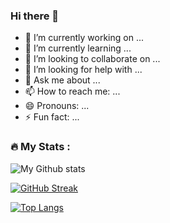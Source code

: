 ### Hi there 👋


- 🔭 I’m currently working on ...
- 🌱 I’m currently learning ...
- 👯 I’m looking to collaborate on ...
- 🤔 I’m looking for help with ...
- 💬 Ask me about ...
- 📫 How to reach me: ...
- 😄 Pronouns: ...
- ⚡ Fun fact: ...
### :fire: My Stats :

![My Github stats](https://github-readme-stats.vercel.app/api?username=jbend&show_icons=true&theme=dark)

[![GitHub Streak](http://github-readme-streak-stats.herokuapp.com?user=jbend&theme=dark&background=000000)](https://git.io/streak-stats)

[![Top Langs](https://github-readme-stats.vercel.app/api/top-langs/?username=jbend&layout=compact&theme=vision-friendly-dark)](https://github.com/anuraghazra/github-readme-stats)
